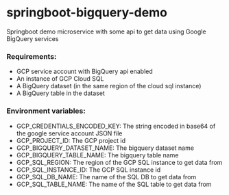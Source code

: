 # springboot-bigquery-demo
Springboot demo microservice with some api to get data using Google BigQuery services

### Requirements:
- GCP service account with BigQuery api enabled
- An instance of GCP Cloud SQL
- A BigQuery dataset (in the same region of the cloud sql instance)
- A BigQuery table in the dataset

### Environment variables:
- GCP_CREDENTIALS_ENCODED_KEY: The string encoded in base64 of the google service account JSON file 
- GCP_PROJECT_ID: The GCP project id
- GCP_BIGQUERY_DATASET_NAME: The bigquery dataset name
- GCP_BIGQUERY_TABLE_NAME: The bigquery table name
- GCP_SQL_REGION: The region of the GCP SQL instance to get data from 
- GCP_SQL_INSTANCE_ID: The GCP SQL instance id
- GCP_SQL_DB_NAME: The name of the SQL DB to get data from
- GCP_SQL_TABLE_NAME: The name of the SQL table to get data from